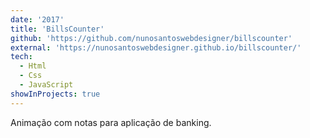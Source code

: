 ```yaml
---
date: '2017'
title: 'BillsCounter'
github: 'https://github.com/nunosantoswebdesigner/billscounter'
external: 'https://nunosantoswebdesigner.github.io/billscounter/'
tech:
  - Html
  - Css
  - JavaScript
showInProjects: true
---
```


Animação com notas para aplicação de banking.
